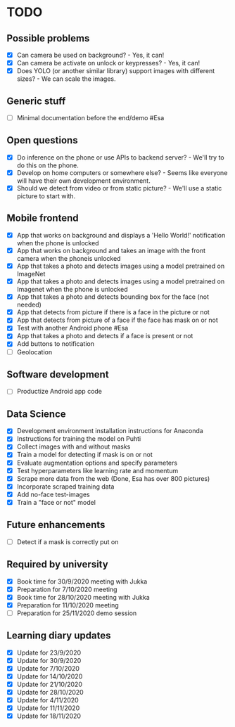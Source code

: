 # TODO

## Possible problems
- [x] Can camera be used on background? - Yes, it can!
- [x] Can camera be activate on unlock or keypresses? - Yes, it can!
- [x] Does YOLO (or another similar library) support images with different sizes? - We can scale the images.

## Generic stuff
- [ ] Minimal documentation before the end/demo #Esa

## Open questions
- [x] Do inference on the phone or use APIs to backend server? - We'll try to do this on the phone.
- [x] Develop on home computers or somewhere else? - Seems like everyone will have their own development environment.
- [x] Should we detect from video or from static picture? - We'll use a static picture to start with.

## Mobile frontend
- [x] App that works on background and displays a 'Hello World!' notification when the phone is unlocked
- [x] App that works on background and takes an image with the front camera when the phoneis unlocked
- [x] App that takes a photo and detects images using a model pretrained on ImageNet
- [x] App that takes a photo and detects images using a model pretrained on Imagenet when the phone is unlocked
- [x] App that takes a photo and detects bounding box for the face (not needed)
- [x] App that detects from picture if there is a face in the picture or not
- [x] App that detects from picture of a face if the face has mask on or not
- [x] Test with another Android phone #Esa
- [x] App that takes a photo and detects if a face is present or not
- [x] Add buttons to notification
- [ ] Geolocation

## Software development
- [ ] Productize Android app code

## Data Science
- [x] Development environment installation instructions for Anaconda
- [x] Instructions for training the model on Puhti
- [x] Collect images with and without masks
- [x] Train a model for detecting if mask is on or not
- [x] Evaluate augmentation options and specify parameters
- [x] Test hyperparameters like learning rate and momentum
- [x] Scrape more data from the web (Done, Esa has over 800 pictures)
- [x] Incorporate scraped training data
- [x] Add no-face test-images
- [x] Train a "face or not" model

## Future enhancements
- [ ] Detect if a mask is correctly put on

## Required by university
- [x] Book time for 30/9/2020 meeting with Jukka
- [x] Preparation for 7/10/2020 meeting
- [x] Book time for 28/10/2020 meeting with Jukka
- [x] Preparation for 11/10/2020 meeting
- [ ] Preparation for 25/11/2020 demo session

## Learning diary updates
- [x] Update for 23/9/2020
- [x] Update for 30/9/2020
- [x] Update for 7/10/2020
- [x] Update for 14/10/2020
- [x] Update for 21/10/2020
- [x] Update for 28/10/2020
- [x] Update for 4/11/2020
- [x] Update for 11/11/2020
- [x] Update for 18/11/2020
